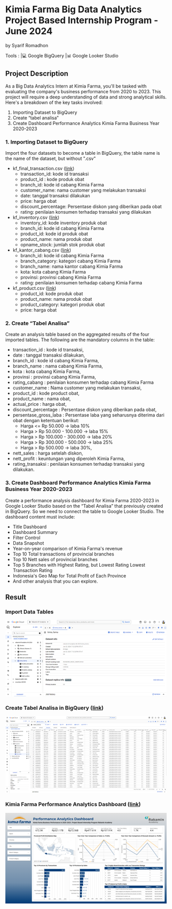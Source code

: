 # Kimia Farma Big Data Analytics Project Based Internship Program - June 2024
by Syarif Romadhon

Tools : |💻 Google BigQuery |📊 Google Looker Studio

## Project Description
As a Big Data Analytics Intern at Kimia Farma, you'll be tasked with evaluating the company's business performance from 2020 to 2023. This project will require a deep understanding of data and strong analytical skills. Here's a breakdown of the key tasks involved:
1. Importing Dataset to BigQuery
2. Create “tabel analisa”
3. Create Dashboard Performance Analytics Kimia Farma Business Year 2020-2023

### 1. Importing Dataset to BigQuery
Import the four datasets to become a table in BigQuery, the table name is the name of the dataset, but without ".csv"
- kf_final_transaction.csv ([link](https://drive.google.com/file/d/1iDOBdKZ4-kkLhpklQWWrsFvACtI7MCz3/view?usp=sharing))
  - transaction_id: kode id transaksi
  - product_id : kode produk obat
  - branch_id: kode id cabang Kimia Farma
  - customer_name: nama customer yang melakukan transaksi
  - date: tanggal transaksi dilakukan
  - price: harga obat
  - discount_percentage: Persentase diskon yang diberikan pada obat
  - rating: penilaian konsumen terhadap transaksi yang dilakukan
- kf_inventory.csv ([link](https://drive.google.com/file/d/1ihtG2t0V1AO0IAGkGwQaqtba6AxDEKDI/view?usp=sharing))
  - inventory_id: kode inventory produk obat
  - branch_id: kode id cabang Kimia Farma
  - product_id: kode id produk obat
  - product_name: nama produk obat
  - opname_stock: jumlah stok produk obat
- kf_kantor_cabang.csv ([link](https://drive.google.com/file/d/1vzaasqIeXqqe_jI99dNLaa8nxnoe9OWW/view?usp=sharing))
  - branch_id: kode id cabang Kimia Farma
  - branch_category: kategori cabang Kimia Farma
  - branch_name: nama kantor cabang Kimia Farma
  - kota: kota cabang Kimia Farma
  - provinsi: provinsi cabang Kimia Farma
  - rating: penilaian konsumen terhadap cabang Kimia Farma
- kf_product.csv ([link](https://drive.google.com/file/d/1739wO7BwtVStHCA4Dcj9xGhlc_blBNbT/view?usp=sharing))
  - product_id: kode produk obat
  - product_name: nama produk obat
  - product_category: kategori produk obat
  - price: harga obat

### 2. Create “Tabel Analisa”
Create an analysis table based on the aggregated results of the four imported tables. The following are the mandatory columns in the table:
- transaction_id : kode id transaksi,
- date : tanggal transaksi dilakukan,
- branch_id : kode id cabang Kimia Farma,
- branch_name : nama cabang Kimia Farma,
- kota : kota cabang Kimia Farma,
- provinsi : provinsi cabang Kimia Farma,
- rating_cabang : penilaian konsumen terhadap cabang Kimia Farma
- customer_name : Nama customer yang melakukan transaksi,
- product_id : kode product obat,
- product_name : nama obat,
- actual_price : harga obat,
- discount_percentage : Persentase diskon yang diberikan pada obat,
- persentase_gross_laba : Persentase laba yang seharusnya diterima dari obat dengan ketentuan berikut:
  - Harga <= Rp 50.000 -> laba 10%
  - Harga > Rp 50.000 - 100.000 -> laba 15%
  - Harga > Rp 100.000 - 300.000 -> laba 20%
  - Harga > Rp 300.000 - 500.000 -> laba 25%
  - Harga > Rp 500.000 -> laba 30%,
- nett_sales : harga setelah diskon,
- nett_profit : keuntungan yang diperoleh Kimia Farma,
- rating_transaksi : penilaian konsumen terhadap transaksi yang dilakukan.

### 3. Create Dashboard Performance Analytics Kimia Farma Business Year 2020-2023
Create a performance analysis dashboard for Kimia Farma 2020-2023 in Google Looker Studio based on the “Tabel Analisa” that previously created in BigQuery. So we need to connect the table to Google Looker Studio. The dashboard content must include:
- Title Dashboard
- Dashboard Summary
- Filter Control
- Data Snapshot
- Year-on-year comparison of Kimia Farma's revenue
- Top 10 Total transactions of provincial branches
- Top 10 Nett sales of provincial branches
- Top 5 Branches with Highest Rating, but Lowest Rating Lowest Transaction Rating
- Indonesia's Geo Map for Total Profit of Each Province
- And other analysis that you can explore.


## Result
### Import Data Tables
![BigQuery Tables Screenshot](bigquery_screenshot.png)
### Create Tabel Analisa in BigQuery ([link](https://console.cloud.google.com/bigquery?sq=67725819441:49e812a80712472d925a227a90b7f9ca))
![Tabel Analisa Screenshot](tabel_analisa_screenshot.png)
### Kimia Farma Performance Analytics Dashboard ([link](https://lookerstudio.google.com/reporting/e3d7f563-0deb-4a37-aa85-a1d729b53c96))
![Dashboard Screenshot](dashboard_screenshot.png)



